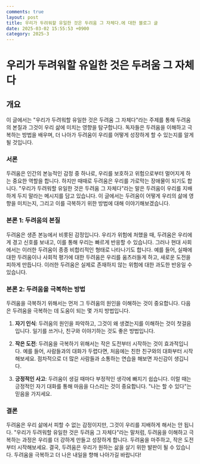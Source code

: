 ```yaml
---
comments: true
layout: post
title: 우리가 두려워할 유일한 것은 두려움 그 자체다.에 대한 블로그 글
date: 2025-03-02 15:55:53 +0900
category: 2025-3
---
```


# 우리가 두려워할 유일한 것은 두려움 그 자체다

## 개요
이 글에서는 "우리가 두려워할 유일한 것은 두려움 그 자체다"라는 주제를 통해 두려움의 본질과 그것이 우리 삶에 미치는 영향을 탐구합니다. 독자들은 두려움을 이해하고 극복하는 방법을 배우며, 더 나아가 두려움이 우리를 어떻게 성장하게 할 수 있는지를 알게 될 것입니다.

### 서론
두려움은 인간의 본능적인 감정 중 하나로, 우리를 보호하고 위험으로부터 멀어지게 하는 중요한 역할을 합니다. 하지만 때때로 두려움은 우리를 가로막는 장애물이 되기도 합니다. "우리가 두려워할 유일한 것은 두려움 그 자체다"라는 말은 두려움이 우리를 지배하게 두지 말라는 메시지를 담고 있습니다. 이 글에서는 두려움이 어떻게 우리의 삶에 영향을 미치는지, 그리고 이를 극복하기 위한 방법에 대해 이야기해보겠습니다.

### 본론 1: 두려움의 본질
두려움은 생존 본능에서 비롯된 감정입니다. 우리가 위험에 처했을 때, 두려움은 우리에게 경고 신호를 보내고, 이를 통해 우리는 빠르게 반응할 수 있습니다. 그러나 현대 사회에서는 이러한 두려움이 종종 비합리적인 형태로 나타나기도 합니다. 예를 들어, 실패에 대한 두려움이나 사회적 평가에 대한 두려움은 우리를 움츠러들게 하고, 새로운 도전을 피하게 만듭니다. 이러한 두려움은 실제로 존재하지 않는 위험에 대한 과도한 반응일 수 있습니다.

### 본론 2: 두려움을 극복하는 방법
두려움을 극복하기 위해서는 먼저 그 두려움의 원인을 이해하는 것이 중요합니다. 다음은 두려움을 극복하는 데 도움이 되는 몇 가지 방법입니다.

1. **자기 인식**: 두려움의 원인을 파악하고, 그것이 왜 생겼는지를 이해하는 것이 첫걸음입니다. 일기를 쓰거나, 친구와 이야기하는 것도 좋은 방법입니다.

2. **작은 도전**: 두려움을 극복하기 위해서는 작은 도전부터 시작하는 것이 효과적입니다. 예를 들어, 사람들과의 대화가 두렵다면, 처음에는 친한 친구와의 대화부터 시작해보세요. 점차적으로 더 많은 사람들과 소통하는 연습을 해보면 자신감이 생깁니다.

3. **긍정적인 사고**: 두려움이 생길 때마다 부정적인 생각에 빠지기 쉽습니다. 이럴 때는 긍정적인 자기 대화를 통해 마음을 다스리는 것이 중요합니다. "나는 할 수 있다"는 믿음을 가지세요.

### 결론
두려움은 우리 삶에서 피할 수 없는 감정이지만, 그것이 우리를 지배하게 해서는 안 됩니다. "우리가 두려워할 유일한 것은 두려움 그 자체다"라는 말처럼, 두려움을 이해하고 극복하는 과정은 우리를 더 강하게 만들고 성장하게 합니다. 두려움을 마주하고, 작은 도전부터 시작해보세요. 결국, 두려움은 우리가 원하는 삶을 살기 위한 발판이 될 수 있습니다. 두려움을 극복하고 더 나은 내일을 향해 나아가길 바랍니다!